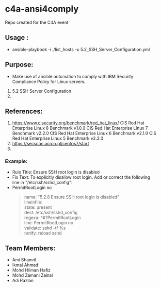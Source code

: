 # c4a-ansi4comply
Repo created for the C4A event

## Usage :
* ansible-playbook -i ./list_hosts -u 5.2_SSH_Server_Configuration.yml

## Purpose:
* Make use of ansible automation to comply with IBM Security Compliance Policy for Linux servers.
1. 5.2 SSH Server Configuration
2. 

## References:
1. https://www.cisecurity.org/benchmark/red_hat_linux/
CIS Red Hat Enterprise Linux 8 Benchmark v1.0.0
CIS Red Hat Enterprise Linux 7 Benchmark v2.2.0
CIS Red Hat Enterprise Linux 6 Benchmark v2.1.0
CIS Red Hat Enterprise Linux 5 Benchmark v2.2.0
2. https://secscan.acron.pl/centos7/start
3. 

### Example:
* Rule Title: Ensure SSH root login is disabled
* Fix Text: To explicitly disallow root login. Add or correct the following line in "/etc/ssh/sshd_config":
* PermitRootLogin no
  > name: "5.2.8 Ensure SSH root login is disabled"<br>
  > lineinfile:<br>
  > 	state: present<br>
  > 	dest: /etc/ssh/sshd_config<br>
  > 	regexp: ^#?PermitRootLogin<br>
  > 	line: PermitRootLogin no<br>
  > 	validate: sshd -tf %s<br>
  > notify: reload sshd<br>

## Team Members:
* Ami Shamril
* Ikmal Ahmad
* Mohd Hilman Hafiz
* Mohd Zamani Zainal
* Adi Razlan
